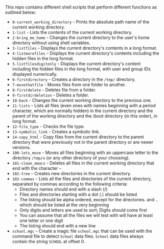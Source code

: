 This repo contains different shell scripts that perform different functions as outlined below:

- `0-current_working_directory` - Prints the absolute path name of the current working directory.
- `1-list` - Lists the contents of the current working directory.
- `2-bring_me_home` - Changes the current directory to the user's home directory without using shell variables.
- `3-listfiles` - Displays the current directory's contents in a long format.
- `4-listmorefiles` - Displays the current directory's contents including the hidden files in the long format.
- `5-listfilesdigitonly` - Displays the current directory's content including the hidden files in the long format, with user and group IDs displayed numerically.
- `6-firstdirectory` - Creates a directory in the `/tmp/` directory.
- `7-movethatfile` - Moves files from one folder to another.
- `8-firstdelete` - Deletes file from a folder.
- `9-firstdirdeletion` - Deletes a folder.
- `10-back` - Changes the current working directory to the previous one.
- `11-lists` - Lists all files (even ones with names beginning with a period character, which are normally hidden) in the current directory and the parent of the working directory and the /boot directory (in this order), in long format.
- `12-file_type` - Checks the file type.
- `13-symbolic_link` - Creates a symbolic link.
- `14-copy_html` - Copy files from the current directory to the parent directory that were previously not in the parent directory or are newer versions.
- `100-lets_move` - Moves all files beginning with an uppercase letter to the directory `/tmp/u` (or any other directory of your choosing).
- `101-clean_emacs` - Deletes all files in the current working directory that end with the character `~`
- `102-tree` - Creates new directories in the current directory.
- `103-commas` - Lists all the files and directories of the current directory, separated by commas according to the following criteria:
  - Directory names should end with a slash (/)
  - Files and directories starting with a dot (.) should be listed
  - The listing should be alpha ordered, except for the directories. and .. which should be listed at the very beginning
  - Only digits and letters are used to sort; Digits should come first
  - You can assume that all the files we will test with will have at least one letter or one digit
  - The listing should end with a new line
 - `school.mgc` - Create a magic file `school.mgc` that can be used with the command file to detect `School` data files. `School` data files always contain the string `SCHOOL` at offset 0.
 

